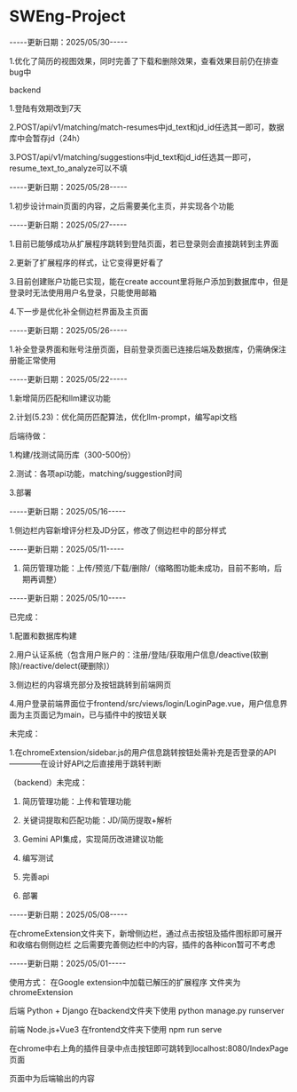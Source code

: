 # SWEng-Project

-----更新日期：2025/05/30-----

1.优化了简历的视图效果，同时完善了下载和删除效果，查看效果目前仍在排查bug中


backend

1.登陆有效期改到7天

2.POST/api/v1/matching/match-resumes中jd_text和jd_id任选其一即可，数据库中会暂存jd（24h）

3.POST/api/v1/matching/suggestions中jd_text和jd_id任选其一即可，resume_text_to_analyze可以不填

-----更新日期：2025/05/28-----

1.初步设计main页面的内容，之后需要美化主页，并实现各个功能

-----更新日期：2025/05/27-----

1.目前已能够成功从扩展程序跳转到登陆页面，若已登录则会直接跳转到主界面

2.更新了扩展程序的样式，让它变得更好看了

3.目前创建账户功能已实现，能在create account里将账户添加到数据库中，但是登录时无法使用用户名登录，只能使用邮箱

4.下一步是优化补全侧边栏界面及主页面

-----更新日期：2025/05/26-----

1.补全登录界面和账号注册页面，目前登录页面已连接后端及数据库，仍需确保注册能正常使用

-----更新日期：2025/05/22-----


1.新增简历匹配和llm建议功能

2.计划(5.23)：优化简历匹配算法，优化llm-prompt，编写api文档


后端待做：

1.构建/找测试简历库（300-500份）

2.测试：各项api功能，matching/suggestion时间

3.部署


-----更新日期：2025/05/16-----

1.侧边栏内容新增评分栏及JD分区，修改了侧边栏中的部分样式

-----更新日期：2025/05/11-----

1. 简历管理功能：上传/预览/下载/删除/（缩略图功能未成功，目前不影响，后期再调整）

-----更新日期：2025/05/10-----

已完成：

1.配置和数据库构建

2.用户认证系统（包含用户账户的：注册/登陆/获取用户信息/deactive(软删除)/reactive/delect(硬删除)）

3.侧边栏的内容填充部分及按钮跳转到前端网页

4.用户登录前端界面位于frontend/src/views/login/LoginPage.vue，用户信息界面为主页面记为main，已与插件中的按钮关联

未完成：

1.在chromeExtension/sidebar.js的用户信息跳转按钮处需补充是否登录的API————在设计好API之后直接用于跳转判断

（backend）未完成：

1. 简历管理功能：上传和管理功能

2. 关键词提取和匹配功能：JD/简历提取+解析

3. Gemini API集成，实现简历改进建议功能

4. 编写测试

5. 完善api

6. 部署

-----更新日期：2025/05/08-----

在chromeExtension文件夹下，新增侧边栏，通过点击按钮及插件图标即可展开和收缩右侧侧边栏
之后需要完善侧边栏中的内容，插件的各种icon暂可不考虑

-----更新日期：2025/05/01-----

使用方式：
在Google extension中加载已解压的扩展程序
文件夹为chromeExtension

后端 Python + Django
在backend文件夹下使用 python manage.py runserver

前端 Node.js+Vue3
在frontend文件夹下使用 npm run serve

在chrome中右上角的插件目录中点击按钮即可跳转到localhost:8080/IndexPage页面

页面中为后端输出的内容
